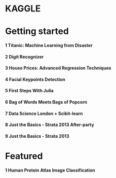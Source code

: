 #  KAGGLE

# Getting started

#### 1 Titanic: Machine Learning from Disaster

#### 2 Digit Recognizer

#### 3 House Prices: Advanced Regression Techniques

#### 4 Facial Keypoints Detection

#### 5 First Steps With Julia

#### 6 Bag of Words Meets Bags of Popcorn

#### 7 Data Science London + Scikit-learn

#### 8 Just the Basics - Strata 2013 After-party

#### 9 Just the Basics - Strata 2013

# Featured

#### 1 Human Protein Atlas Image Classification
